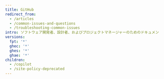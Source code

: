 ```yaml
---
title: GitHub
redirect_from:
  - /articles
  - /common-issues-and-questions
  - /troubleshooting-common-issues
intro: ソフトウェア開発者、設計者、およびプロジェクトマネージャーのためのドキュメント、ガイド、およびヘルプトピックです。 Git、プルリクエスト、Issues、Wiki、Gist の使用方法、および開発のために GitHub を最大限活用するために必要な全てのポイントをカバーしています。
versions:
  fpt: '*'
  ghec: '*'
  ghes: '*'
  ghae: '*'
children:
  - /copilot
  - /site-policy-deprecated
---
```


